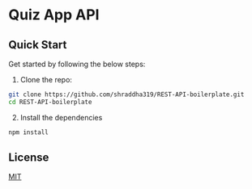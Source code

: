 # Quiz App API

## Quick Start

Get started by following the below steps:

1. Clone the repo:

```bash
git clone https://github.com/shraddha319/REST-API-boilerplate.git
cd REST-API-boilerplate
```

2. Install the dependencies

```bash
npm install
```

## License

[MIT](LICENSE)
